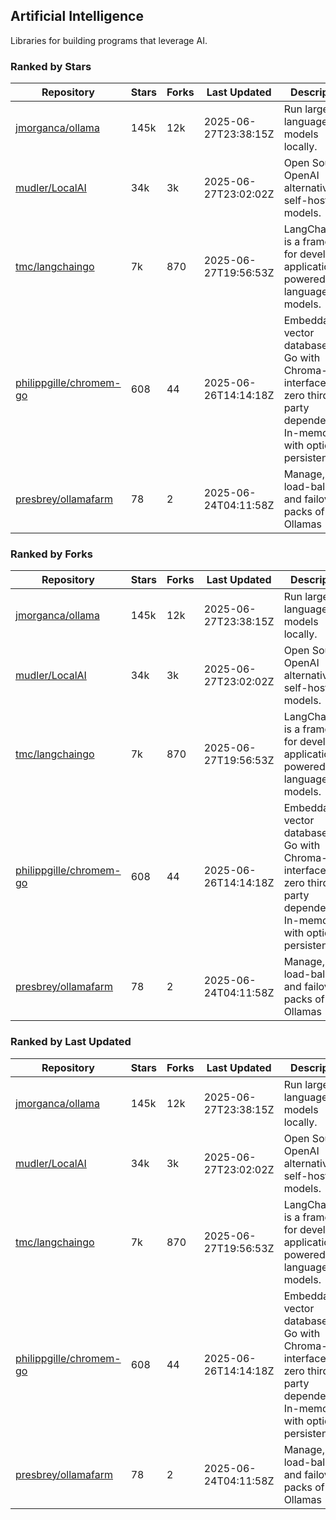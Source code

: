 ## Artificial Intelligence

Libraries for building programs that leverage AI.

### Ranked by Stars

| Repository | Stars | Forks | Last Updated | Description | 
|------------|-------|-------|--------------|-------------|
| [jmorganca/ollama](https://github.com/jmorganca/ollama) | 145k | 12k | 2025-06-27T23:38:15Z |  Run large language models locally. |
| [mudler/LocalAI](https://github.com/mudler/LocalAI) | 34k | 3k | 2025-06-27T23:02:02Z |  Open Source OpenAI alternative, self-host AI models. |
| [tmc/langchaingo](https://github.com/tmc/langchaingo) | 7k | 870 | 2025-06-27T19:56:53Z |  LangChainGo is a framework for developing applications powered by language models. |
| [philippgille/chromem-go](https://github.com/philippgille/chromem-go) | 608 | 44 | 2025-06-26T14:14:18Z |  Embeddable vector database for Go with Chroma-like interface and zero third-party dependencies. In-memory with optional persistence. |
| [presbrey/ollamafarm](https://github.com/presbrey/ollamafarm) | 78 | 2 | 2025-06-24T04:11:58Z |  Manage, load-balance, and failover packs of Ollamas |

### Ranked by Forks

| Repository | Stars | Forks | Last Updated | Description | 
|------------|-------|-------|--------------|-------------|
| [jmorganca/ollama](https://github.com/jmorganca/ollama) | 145k | 12k | 2025-06-27T23:38:15Z |  Run large language models locally. |
| [mudler/LocalAI](https://github.com/mudler/LocalAI) | 34k | 3k | 2025-06-27T23:02:02Z |  Open Source OpenAI alternative, self-host AI models. |
| [tmc/langchaingo](https://github.com/tmc/langchaingo) | 7k | 870 | 2025-06-27T19:56:53Z |  LangChainGo is a framework for developing applications powered by language models. |
| [philippgille/chromem-go](https://github.com/philippgille/chromem-go) | 608 | 44 | 2025-06-26T14:14:18Z |  Embeddable vector database for Go with Chroma-like interface and zero third-party dependencies. In-memory with optional persistence. |
| [presbrey/ollamafarm](https://github.com/presbrey/ollamafarm) | 78 | 2 | 2025-06-24T04:11:58Z |  Manage, load-balance, and failover packs of Ollamas |

### Ranked by Last Updated

| Repository | Stars | Forks | Last Updated | Description | 
|------------|-------|-------|--------------|-------------|
| [jmorganca/ollama](https://github.com/jmorganca/ollama) | 145k | 12k | 2025-06-27T23:38:15Z |  Run large language models locally. |
| [mudler/LocalAI](https://github.com/mudler/LocalAI) | 34k | 3k | 2025-06-27T23:02:02Z |  Open Source OpenAI alternative, self-host AI models. |
| [tmc/langchaingo](https://github.com/tmc/langchaingo) | 7k | 870 | 2025-06-27T19:56:53Z |  LangChainGo is a framework for developing applications powered by language models. |
| [philippgille/chromem-go](https://github.com/philippgille/chromem-go) | 608 | 44 | 2025-06-26T14:14:18Z |  Embeddable vector database for Go with Chroma-like interface and zero third-party dependencies. In-memory with optional persistence. |
| [presbrey/ollamafarm](https://github.com/presbrey/ollamafarm) | 78 | 2 | 2025-06-24T04:11:58Z |  Manage, load-balance, and failover packs of Ollamas |

